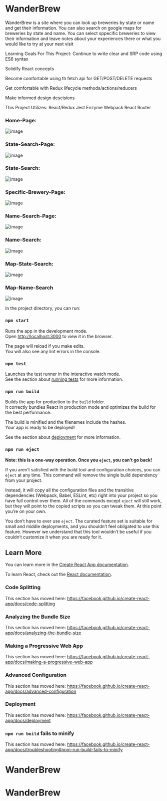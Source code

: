 # WanderBrew

WanderBrew is a site where you can look up breweries by state or name and get their information. You can also search on google maps for breweries by state and name. You can select sppecific breweries to view their information and leave notes about your experiences there or what you would like to try at your next visit

Learning Goals For This Project:
Continue to write clear and SRP code using ES6 syntax

Solidify React concepts

Become comfortable using th fetch api for GET/POST/DELETE requests

Get comfortable with Redux lifecycle methods/actions/reducers

Make informed design descisions

This Project Utilizes:
React/Redux
Jest
Enzyme
Webpack
React Router

### Home-Page:
![image](https://user-images.githubusercontent.com/47184994/65048589-99dc2380-d921-11e9-9606-6e0b9fdae01f.png)

### State-Search-Page:
![image](https://user-images.githubusercontent.com/47184994/65048607-9f396e00-d921-11e9-9d18-d37985293da5.png)

### State-Search:
![image](https://user-images.githubusercontent.com/47184994/65048618-a2ccf500-d921-11e9-9950-987935173a0c.png)

### Specific-Brewery-Page:
![image](https://user-images.githubusercontent.com/47184994/65049054-61891500-d922-11e9-8908-96aad9942c70.png)

### Name-Search-Page:
![image](https://user-images.githubusercontent.com/47184994/65048627-a5c7e580-d921-11e9-96b1-ad5c9176657b.png)

### Name-Search:
![image](https://user-images.githubusercontent.com/47184994/65048637-aa8c9980-d921-11e9-8554-10bc6b7d4919.png)

### Map-State-Search:
![image](https://user-images.githubusercontent.com/47184994/65048641-ad878a00-d921-11e9-98bc-551d34d45bd3.png)

### Map-Name-Search
![image](https://user-images.githubusercontent.com/47184994/65048650-b11b1100-d921-11e9-9ea2-651c7c243532.png)

In the project directory, you can run:

### `npm start`

Runs the app in the development mode.<br>
Open [http://localhost:3000](http://localhost:3000) to view it in the browser.

The page will reload if you make edits.<br>
You will also see any lint errors in the console.

### `npm test`

Launches the test runner in the interactive watch mode.<br>
See the section about [running tests](https://facebook.github.io/create-react-app/docs/running-tests) for more information.

### `npm run build`

Builds the app for production to the `build` folder.<br>
It correctly bundles React in production mode and optimizes the build for the best performance.

The build is minified and the filenames include the hashes.<br>
Your app is ready to be deployed!

See the section about [deployment](https://facebook.github.io/create-react-app/docs/deployment) for more information.

### `npm run eject`

**Note: this is a one-way operation. Once you `eject`, you can’t go back!**

If you aren’t satisfied with the build tool and configuration choices, you can `eject` at any time. This command will remove the single build dependency from your project.

Instead, it will copy all the configuration files and the transitive dependencies (Webpack, Babel, ESLint, etc) right into your project so you have full control over them. All of the commands except `eject` will still work, but they will point to the copied scripts so you can tweak them. At this point you’re on your own.

You don’t have to ever use `eject`. The curated feature set is suitable for small and middle deployments, and you shouldn’t feel obligated to use this feature. However we understand that this tool wouldn’t be useful if you couldn’t customize it when you are ready for it.

## Learn More

You can learn more in the [Create React App documentation](https://facebook.github.io/create-react-app/docs/getting-started).

To learn React, check out the [React documentation](https://reactjs.org/).

### Code Splitting

This section has moved here: https://facebook.github.io/create-react-app/docs/code-splitting

### Analyzing the Bundle Size

This section has moved here: https://facebook.github.io/create-react-app/docs/analyzing-the-bundle-size

### Making a Progressive Web App

This section has moved here: https://facebook.github.io/create-react-app/docs/making-a-progressive-web-app

### Advanced Configuration

This section has moved here: https://facebook.github.io/create-react-app/docs/advanced-configuration

### Deployment

This section has moved here: https://facebook.github.io/create-react-app/docs/deployment

### `npm run build` fails to minify

This section has moved here: https://facebook.github.io/create-react-app/docs/troubleshooting#npm-run-build-fails-to-minify
# WanderBrew
# WanderBrew
